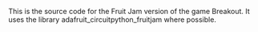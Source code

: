 This is the source code for the Fruit Jam version of the game Breakout. It uses the library adafruit_circuitpython_fruitjam where possible.
